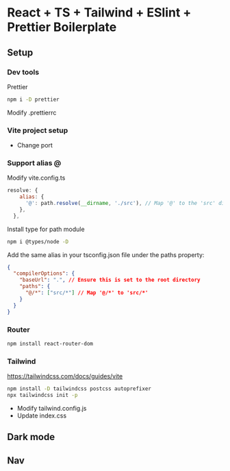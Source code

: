 
# React + TS + Tailwind + ESlint + Prettier Boilerplate

## Setup

### Dev tools
Prettier
```sh
npm i -D prettier
```
Modify .prettierrc

### Vite project setup
- Change port

### Support alias @
Modify vite.config.ts
```js
resolve: {
    alias: {
      '@': path.resolve(__dirname, './src'), // Map '@' to the 'src' directory
    },
  },
```
Install type for path module
```sh
npm i @types/node -D
```

Add the same alias in your tsconfig.json file under the paths property:
```json
{
  "compilerOptions": {
    "baseUrl": ".", // Ensure this is set to the root directory
    "paths": {
      "@/*": ["src/*"] // Map '@/*' to 'src/*'
    }
  }
}
```



### Router
```sh
npm install react-router-dom
```
### Tailwind

https://tailwindcss.com/docs/guides/vite
```sh
npm install -D tailwindcss postcss autoprefixer
npx tailwindcss init -p
```
- Modify tailwind.config.js
- Update index.css


## Dark mode



## Nav


